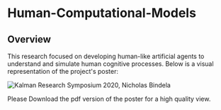 # Human-Computational-Models

## Overview
This research focused on developing human-like artificial agents to understand and simulate human cognitive processes. Below is a visual representation of the project's poster:

![Kalman Research Symposium 2020, Nicholas Bindela](‎ResearchPoster.png)




Please Download the pdf version of the poster for a high quality view.
